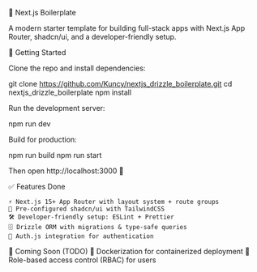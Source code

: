 🚀 Next.js Boilerplate

A modern starter template for building full-stack apps with Next.js App Router, shadcn/ui, and a developer-friendly setup.

🚀 Getting Started

Clone the repo and install dependencies:

git clone https://github.com/Kuncy/nextjs_drizzle_boilerplate.git
cd nextjs_drizzle_boilerplate
npm install

Run the development server:

npm run dev

Build for production:

npm run build
npm run start

Then open http://localhost:3000
🚀

✅ Features Done

    ⚡ Next.js 15+ App Router with layout system + route groups
    🎨 Pre-configured shadcn/ui with TailwindCSS
    🛠️ Developer-friendly setup: ESLint + Prettier
    🗄️ Drizzle ORM with migrations & type-safe queries
    🔑 Auth.js integration for authentication

🚧 Coming Soon (TODO)
    🐳 Dockerization for containerized deployment
    👥 Role-based access control (RBAC) for users
 


